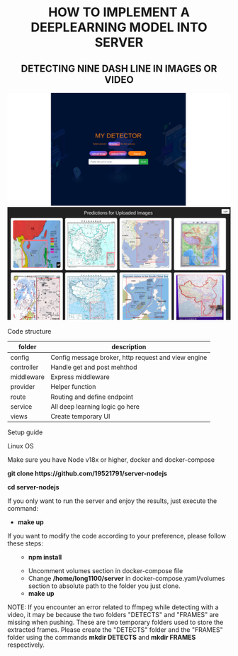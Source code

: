 <h1 align="center">HOW TO IMPLEMENT A DEEPLEARNING MODEL INTO SERVER</h1>

<h2 align="center">DETECTING NINE DASH LINE IN IMAGES OR VIDEO</h2>

<img src="home.png" alt="Maybe here is a picture">
<img src="result_.png" alt="Maybe here is a picture">

<p>Code structure</p>
<table>
  <thead>
    <tr>
      <th scope="col">folder</th>
      <th scope="col">description</th>
    </tr>
  </thead>
  <tbody>
    <tr>
      <td>config</td>
      <td>Config message broker, http request and view engine</td>
    </tr>
    <tr>
      <td>controller</td>
      <td>Handle get and post mehthod</td>
    </tr>
    <tr>
      <td>middleware</td>
      <td>Express middleware</td>
    </tr>
    <tr>
      <td>provider</td>
      <td>Helper function</td>
    </tr>
    <tr>
      <td>route</td>
      <td>Routing and define endpoint</td>
    </tr>
    <tr>
      <td>service</td>
      <td>All deep learning logic go here</td>
    </tr>
    <tr>
      <td>views</td>
      <td>Create temporary UI</td>
    </tr>
  </tbody>
</table>

<p>Setup guide</p>
<p></p>
<p>Linux OS</p>
<p>Make sure you have Node v18x or higher, docker and docker-compose</p>
<p><b>git clone https://github.com/19521791/server-nodejs</b></p>
<p><b>cd server-nodejs</b></p>
<span>If you only want to run the server and enjoy the results, just execute the command:</span>
<ul>
  <li><b>make up</b></li>
</ul>
<span>If you want to modify the code according to your preference, please follow these steps:</span>
<ul>
  <ul>
    <li><b>npm install</b></li>
  </ul>
  <ul>
    <li>
      Uncomment volumes section in docker-compose file
    </li>
    <li>Change <b>/home/long1100/server</b> in docker-compose.yaml/volumes section to absolute path to the folder you just clone.</li>
    <li><b>make up</b></li>
  </ul>
</ul>
<p>NOTE: If you encounter an error related to ffmpeg while detecting with a video, it may be because the two folders "DETECTS" and "FRAMES" are missing when pushing. These are two temporary folders used to store the extracted frames. Please create the "DETECTS" folder and the "FRAMES" folder using the commands <b>mkdir DETECTS</b> and <b>mkdir FRAMES</b> respectively.</p>

